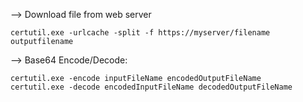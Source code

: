 --> Download file from web server

```
certutil.exe -urlcache -split -f https://myserver/filename outputfilename
```

--> Base64 Encode/Decode:

```
certutil.exe -encode inputFileName encodedOutputFileName
certutil.exe -decode encodedInputFileName decodedOutputFileName
```